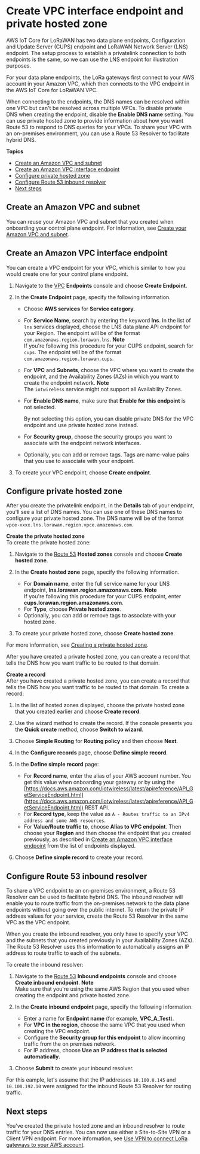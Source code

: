 # Create VPC interface endpoint and private hosted zone<a name="connect-iot-lorawan-create-vpc-lns-cups"></a>

AWS IoT Core for LoRaWAN has two data plane endpoints, Configuration and Update Server \(CUPS\) endpoint and LoRaWAN Network Server \(LNS\) endpoint\. The setup process to establish a privatelink connection to both endpoints is the same, so we can use the LNS endpoint for illustration purposes\.

For your data plane endpoints, the LoRa gateways first connect to your AWS account in your Amazon VPC, which then connects to the VPC endpoint in the AWS IoT Core for LoRaWAN VPC\.

When connecting to the endpoints, the DNS names can be resolved within one VPC but can't be resolved across multiple VPCs\. To disable private DNS when creating the endpoint, disable the **Enable DNS name** setting\. You can use private hosted zone to provide information about how you want Route 53 to respond to DNS queries for your VPCs\. To share your VPC with an on\-premises environment, you can use a Route 53 Resolver to facilitate hybrid DNS\.

**Topics**
+ [Create an Amazon VPC and subnet](#connect-iot-lorawan-lns-create-vpc)
+ [Create an Amazon VPC interface endpoint](#connect-iot-lorawan-create-vpc-endpoint-lns)
+ [Configure private hosted zone](#connect-iot-lorawan-create-phz-lns)
+ [Configure Route 53 inbound resolver](#connect-iot-lorawan-configure-route53-resolver)
+ [Next steps](#connect-iot-lorawan-lns-cups-next-steps)

## Create an Amazon VPC and subnet<a name="connect-iot-lorawan-lns-create-vpc"></a>

You can reuse your Amazon VPC and subnet that you created when onboarding your control plane endpoint\. For information, see [Create your Amazon VPC and subnet](connect-iot-lorawan-onboard-control-plane-endpoint.md#connect-iot-lorawan-control-plane-create-vpc)\.

## Create an Amazon VPC interface endpoint<a name="connect-iot-lorawan-create-vpc-endpoint-lns"></a>

You can create a VPC endpoint for your VPC, which is similar to how you would create one for your control plane endpoint\.

1. Navigate to the [VPC](https://console.aws.amazon.com/vpc/home#/endpoints) **Endpoints** console and choose **Create Endpoint**\.

1. In the **Create Endpoint** page, specify the following information\.
   + Choose **AWS services** for **Service category**\.
   + For **Service Name**, search by entering the keyword **lns**\. In the list of `lns` services displayed, choose the LNS data plane API endpoint for your Region\. The endpoint will be of the format `com.amazonaws.region.lorawan.lns`\.
**Note**  
If you're following this procedure for your CUPS endpoint, search for `cups`\. The endpoint will be of the format `com.amazonaws.region.lorawan.cups`\.
   + For **VPC** and **Subnets**, choose the VPC where you want to create the endpoint, and the Availability Zones \(AZs\) in which you want to create the endpoint network\.
**Note**  
The `iotwireless` service might not support all Availability Zones\.
   + For **Enable DNS name**, make sure that **Enable for this endpoint** is not selected\.

     By not selecting this option, you can disable private DNS for the VPC endpoint and use private hosted zone instead\.
   + For **Security group**, choose the security groups you want to associate with the endpoint network interfaces\.
   + Optionally, you can add or remove tags\. Tags are name\-value pairs that you use to associate with your endpoint\. 

1. To create your VPC endpoint, choose **Create endpoint**\.

## Configure private hosted zone<a name="connect-iot-lorawan-create-phz-lns"></a>

After you create the privatelink endpoint, in the **Details** tab of your endpoint, you'll see a list of DNS names\. You can use one of these DNS names to configure your private hosted zone\. The DNS name will be of the format `vpce-xxxx.lns.lorawan.region.vpce.amazonaws.com`\.

**Create the private hosted zone**  
To create the private hosted zone:

1. Navigate to the [Route 53](https://console.aws.amazon.com/route53/v2/hostedzones#/) **Hosted zones** console and choose **Create hosted zone**\.

1. In the **Create hosted zone** page, specify the following information\.
   + For **Domain name**, enter the full service name for your LNS endpoint, **lns\.lorawan\.region\.amazonaws\.com**\.
**Note**  
If you're following this procedure for your CUPS endpoint, enter **cups\.lorawan\.region\.amazonaws\.com**\.
   + For **Type**, choose **Private hosted zone**\.
   + Optionally, you can add or remove tags to associate with your hosted zone\.

1. To create your private hosted zone, choose **Create hosted zone**\.

For more information, see [Creating a private hosted zone](https://docs.aws.amazon.com/Route53/latest/DeveloperGuide/hosted-zone-private-creating.html)\.

After you have created a private hosted zone, you can create a record that tells the DNS how you want traffic to be routed to that domain\.

**Create a record**  
After you have created a private hosted zone, you can create a record that tells the DNS how you want traffic to be routed to that domain\. To create a record:

1. In the list of hosted zones displayed, choose the private hosted zone that you created earlier and choose **Create record**\.

1. Use the wizard method to create the record\. If the console presents you the **Quick create** method, choose **Switch to wizard**\.

1. Choose **Simple Routing** for **Routing policy** and then choose **Next**\.

1. In the **Configure records** page, choose **Define simple record**\.

1. In the **Define simple record** page:
   + For **Record name**, enter the alias of your AWS account number\. You get this value when onboarding your gateway or by using the [https://docs.aws.amazon.com/iotwireless/latest/apireference/API_GetServiceEndpoint.html](https://docs.aws.amazon.com/iotwireless/latest/apireference/API_GetServiceEndpoint.html) REST API\.
   + For **Record type**, keep the value as `A - Routes traffic to an IPv4 address and some AWS resources`\.
   + For **Value/Route traffic to**, choose **Alias to VPC endpoint**\. Then choose your **Region** and then choose the endpoint that you created previously, as described in [Create an Amazon VPC interface endpoint](#connect-iot-lorawan-create-vpc-endpoint-lns) from the list of endpoints displayed\.

1. Choose **Define simple record** to create your record\.

## Configure Route 53 inbound resolver<a name="connect-iot-lorawan-configure-route53-resolver"></a>

To share a VPC endpoint to an on\-premises environment, a Route 53 Resolver can be used to facilitate hybrid DNS\. The inbound resolver will enable you to route traffic from the on\-premises network to the data plane endpoints without going over the public internet\. To return the private IP address values for your service, create the Route 53 Resolver in the same VPC as the VPC endpoint\.

When you create the inbound resolver, you only have to specify your VPC and the subnets that you created previously in your Availability Zones \(AZs\)\. The Route 53 Resolver uses this information to automatically assigns an IP address to route traffic to each of the subnets\.

To create the inbound resolver:

1. Navigate to the [Route 53](https://console.aws.amazon.com/route53/v2/inbound-endpoints#/) **Inbound endpoints** console and choose **Create inbound endpoint**\.
**Note**  
Make sure that you're using the same AWS Region that you used when creating the endpoint and private hosted zone\.

1. In the **Create inbound endpoint** page, specify the following information\.
   + Enter a name for **Endpoint name** \(for example, **VPC\_A\_Test**\)\.
   + For **VPC in the region**, choose the same VPC that you used when creating the VPC endpoint\.
   + Configure the **Security group for this endpoint** to allow incoming traffic from the on premises network\.
   + For IP address, choose **Use an IP address that is selected automatically\.**

1. Choose **Submit** to create your inbound resolver\.

For this eample, let's assume that the IP addresses `10.100.0.145` and `10.100.192.10` were assigned for the inbound Route 53 Resolver for routing traffic\.

## Next steps<a name="connect-iot-lorawan-lns-cups-next-steps"></a>

You've created the private hosted zone and an inbound resolver to route traffic for your DNS entries\. You can now use either a Site\-to\-Site VPN or a Client VPN endpoint\. For more information, see [Use VPN to connect LoRa gateways to your AWS account](connect-iot-lorawan-create-vpc-vpn-connection.md)\.